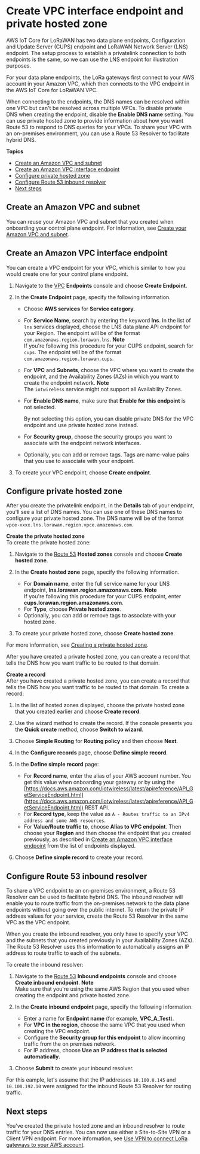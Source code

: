 # Create VPC interface endpoint and private hosted zone<a name="connect-iot-lorawan-create-vpc-lns-cups"></a>

AWS IoT Core for LoRaWAN has two data plane endpoints, Configuration and Update Server \(CUPS\) endpoint and LoRaWAN Network Server \(LNS\) endpoint\. The setup process to establish a privatelink connection to both endpoints is the same, so we can use the LNS endpoint for illustration purposes\.

For your data plane endpoints, the LoRa gateways first connect to your AWS account in your Amazon VPC, which then connects to the VPC endpoint in the AWS IoT Core for LoRaWAN VPC\.

When connecting to the endpoints, the DNS names can be resolved within one VPC but can't be resolved across multiple VPCs\. To disable private DNS when creating the endpoint, disable the **Enable DNS name** setting\. You can use private hosted zone to provide information about how you want Route 53 to respond to DNS queries for your VPCs\. To share your VPC with an on\-premises environment, you can use a Route 53 Resolver to facilitate hybrid DNS\.

**Topics**
+ [Create an Amazon VPC and subnet](#connect-iot-lorawan-lns-create-vpc)
+ [Create an Amazon VPC interface endpoint](#connect-iot-lorawan-create-vpc-endpoint-lns)
+ [Configure private hosted zone](#connect-iot-lorawan-create-phz-lns)
+ [Configure Route 53 inbound resolver](#connect-iot-lorawan-configure-route53-resolver)
+ [Next steps](#connect-iot-lorawan-lns-cups-next-steps)

## Create an Amazon VPC and subnet<a name="connect-iot-lorawan-lns-create-vpc"></a>

You can reuse your Amazon VPC and subnet that you created when onboarding your control plane endpoint\. For information, see [Create your Amazon VPC and subnet](connect-iot-lorawan-onboard-control-plane-endpoint.md#connect-iot-lorawan-control-plane-create-vpc)\.

## Create an Amazon VPC interface endpoint<a name="connect-iot-lorawan-create-vpc-endpoint-lns"></a>

You can create a VPC endpoint for your VPC, which is similar to how you would create one for your control plane endpoint\.

1. Navigate to the [VPC](https://console.aws.amazon.com/vpc/home#/endpoints) **Endpoints** console and choose **Create Endpoint**\.

1. In the **Create Endpoint** page, specify the following information\.
   + Choose **AWS services** for **Service category**\.
   + For **Service Name**, search by entering the keyword **lns**\. In the list of `lns` services displayed, choose the LNS data plane API endpoint for your Region\. The endpoint will be of the format `com.amazonaws.region.lorawan.lns`\.
**Note**  
If you're following this procedure for your CUPS endpoint, search for `cups`\. The endpoint will be of the format `com.amazonaws.region.lorawan.cups`\.
   + For **VPC** and **Subnets**, choose the VPC where you want to create the endpoint, and the Availability Zones \(AZs\) in which you want to create the endpoint network\.
**Note**  
The `iotwireless` service might not support all Availability Zones\.
   + For **Enable DNS name**, make sure that **Enable for this endpoint** is not selected\.

     By not selecting this option, you can disable private DNS for the VPC endpoint and use private hosted zone instead\.
   + For **Security group**, choose the security groups you want to associate with the endpoint network interfaces\.
   + Optionally, you can add or remove tags\. Tags are name\-value pairs that you use to associate with your endpoint\. 

1. To create your VPC endpoint, choose **Create endpoint**\.

## Configure private hosted zone<a name="connect-iot-lorawan-create-phz-lns"></a>

After you create the privatelink endpoint, in the **Details** tab of your endpoint, you'll see a list of DNS names\. You can use one of these DNS names to configure your private hosted zone\. The DNS name will be of the format `vpce-xxxx.lns.lorawan.region.vpce.amazonaws.com`\.

**Create the private hosted zone**  
To create the private hosted zone:

1. Navigate to the [Route 53](https://console.aws.amazon.com/route53/v2/hostedzones#/) **Hosted zones** console and choose **Create hosted zone**\.

1. In the **Create hosted zone** page, specify the following information\.
   + For **Domain name**, enter the full service name for your LNS endpoint, **lns\.lorawan\.region\.amazonaws\.com**\.
**Note**  
If you're following this procedure for your CUPS endpoint, enter **cups\.lorawan\.region\.amazonaws\.com**\.
   + For **Type**, choose **Private hosted zone**\.
   + Optionally, you can add or remove tags to associate with your hosted zone\.

1. To create your private hosted zone, choose **Create hosted zone**\.

For more information, see [Creating a private hosted zone](https://docs.aws.amazon.com/Route53/latest/DeveloperGuide/hosted-zone-private-creating.html)\.

After you have created a private hosted zone, you can create a record that tells the DNS how you want traffic to be routed to that domain\.

**Create a record**  
After you have created a private hosted zone, you can create a record that tells the DNS how you want traffic to be routed to that domain\. To create a record:

1. In the list of hosted zones displayed, choose the private hosted zone that you created earlier and choose **Create record**\.

1. Use the wizard method to create the record\. If the console presents you the **Quick create** method, choose **Switch to wizard**\.

1. Choose **Simple Routing** for **Routing policy** and then choose **Next**\.

1. In the **Configure records** page, choose **Define simple record**\.

1. In the **Define simple record** page:
   + For **Record name**, enter the alias of your AWS account number\. You get this value when onboarding your gateway or by using the [https://docs.aws.amazon.com/iotwireless/latest/apireference/API_GetServiceEndpoint.html](https://docs.aws.amazon.com/iotwireless/latest/apireference/API_GetServiceEndpoint.html) REST API\.
   + For **Record type**, keep the value as `A - Routes traffic to an IPv4 address and some AWS resources`\.
   + For **Value/Route traffic to**, choose **Alias to VPC endpoint**\. Then choose your **Region** and then choose the endpoint that you created previously, as described in [Create an Amazon VPC interface endpoint](#connect-iot-lorawan-create-vpc-endpoint-lns) from the list of endpoints displayed\.

1. Choose **Define simple record** to create your record\.

## Configure Route 53 inbound resolver<a name="connect-iot-lorawan-configure-route53-resolver"></a>

To share a VPC endpoint to an on\-premises environment, a Route 53 Resolver can be used to facilitate hybrid DNS\. The inbound resolver will enable you to route traffic from the on\-premises network to the data plane endpoints without going over the public internet\. To return the private IP address values for your service, create the Route 53 Resolver in the same VPC as the VPC endpoint\.

When you create the inbound resolver, you only have to specify your VPC and the subnets that you created previously in your Availability Zones \(AZs\)\. The Route 53 Resolver uses this information to automatically assigns an IP address to route traffic to each of the subnets\.

To create the inbound resolver:

1. Navigate to the [Route 53](https://console.aws.amazon.com/route53/v2/inbound-endpoints#/) **Inbound endpoints** console and choose **Create inbound endpoint**\.
**Note**  
Make sure that you're using the same AWS Region that you used when creating the endpoint and private hosted zone\.

1. In the **Create inbound endpoint** page, specify the following information\.
   + Enter a name for **Endpoint name** \(for example, **VPC\_A\_Test**\)\.
   + For **VPC in the region**, choose the same VPC that you used when creating the VPC endpoint\.
   + Configure the **Security group for this endpoint** to allow incoming traffic from the on premises network\.
   + For IP address, choose **Use an IP address that is selected automatically\.**

1. Choose **Submit** to create your inbound resolver\.

For this eample, let's assume that the IP addresses `10.100.0.145` and `10.100.192.10` were assigned for the inbound Route 53 Resolver for routing traffic\.

## Next steps<a name="connect-iot-lorawan-lns-cups-next-steps"></a>

You've created the private hosted zone and an inbound resolver to route traffic for your DNS entries\. You can now use either a Site\-to\-Site VPN or a Client VPN endpoint\. For more information, see [Use VPN to connect LoRa gateways to your AWS account](connect-iot-lorawan-create-vpc-vpn-connection.md)\.